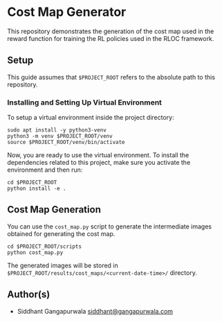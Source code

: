 # Cost Map Generator

This repository demonstrates the generation of the cost map used in the reward function
for training the RL policies used in the RLOC framework.

## Setup

This guide assumes that `$PROJECT_ROOT` refers to the absolute path to this repository.

### Installing and Setting Up Virtual Environment
To setup a virtual environment inside the project directory:
```
sudo apt install -y python3-venv
python3 -m venv $PROJECT_ROOT/venv
source $PROJECT_ROOT/venv/bin/activate
```

Now, you are ready to use the virtual environment. To install
the dependencies related to this project, make sure you activate
the environment and then run:

```
cd $PROJECT_ROOT
python install -e .
```

## Cost Map Generation
You can use the `cost_map.py` script to generate the intermediate images obtained for
generating the cost map.

```
cd $PROJECT_ROOT/scripts
python cost_map.py
```

The generated images will be stored in `$PROJECT_ROOT/results/cost_maps/<current-date-time>/` directory.

## Author(s)
* Siddhant Gangapurwala <siddhant@gangapurwala.com>
